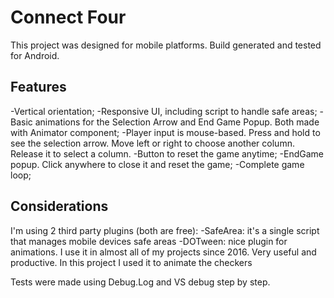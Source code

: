 # Connect Four

This project was designed for mobile platforms. Build generated and tested for Android.

## Features

-Vertical orientation;
-Responsive UI, including script to handle safe areas;
-Basic animations for the Selection Arrow and End Game Popup. Both made with Animator component;
-Player input is mouse-based. Press and hold to see the selection arrow. Move left or right to choose another column. Release it to select a column.
-Button to reset the game anytime;
-EndGame popup. Click anywhere to close it and reset the game; 
-Complete game loop;

## Considerations

I'm using 2 third party plugins (both are free): 
	-SafeArea: it's a single script that manages mobile devices safe areas
	-DOTween: nice plugin for animations. I use it in almost all of my projects since 2016. Very useful and productive. In this project I used it to animate the checkers

Tests were made using Debug.Log and VS debug step by step.

